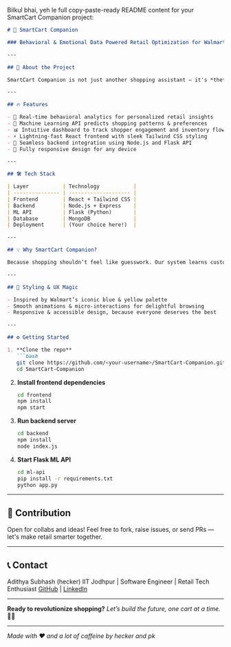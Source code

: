 Bilkul bhai, yeh le full copy-paste-ready README content for your SmartCart Companion project:

````markdown
# 🛒 SmartCart Companion

### Behavioral & Emotional Data Powered Retail Optimization for Walmart

---

## 🚀 About the Project

SmartCart Companion is not just another shopping assistant — it's *the* future of retail tech. By harnessing behavioral and emotional data, this app transforms the in-store shopping experience, optimizing product placement, customer engagement, and ultimately boosting sales for Walmart. Imagine a shopping cart that *really* gets you!

---

## 🔥 Features

- 🎯 Real-time behavioral analytics for personalized retail insights  
- 🤖 Machine Learning API predicts shopping patterns & preferences  
- 📊 Intuitive dashboard to track shopper engagement and inventory flow  
- ⚡ Lightning-fast React frontend with sleek Tailwind CSS styling  
- 🔄 Seamless backend integration using Node.js and Flask API  
- 📱 Fully responsive design for any device  

---

## 🛠 Tech Stack

| Layer           | Technology           |
| --------------- | -------------------- |
| Frontend        | React + Tailwind CSS |
| Backend         | Node.js + Express    |
| ML API          | Flask (Python)       |
| Database        | MongoDB              |
| Deployment      | (Your choice here!)  |

---

## 💡 Why SmartCart Companion?

Because shopping shouldn’t feel like guesswork. Our system learns customer moods and behaviors in real-time to optimize product recommendations and in-store logistics, making Walmart visits smoother, smarter, and way more satisfying.

---

## 🎨 Styling & UX Magic

- Inspired by Walmart’s iconic blue & yellow palette  
- Smooth animations & micro-interactions for delightful browsing  
- Responsive & accessible design, because everyone deserves the best  

---

## ⚙️ Getting Started

1. **Clone the repo**  
   ```bash
   git clone https://github.com/<your-username>/SmartCart-Companion.git
   cd SmartCart-Companion
````

2. **Install frontend dependencies**

   ```bash
   cd frontend
   npm install
   npm start
   ```

3. **Run backend server**

   ```bash
   cd backend
   npm install
   node index.js
   ```

4. **Start Flask ML API**

   ```bash
   cd ml-api
   pip install -r requirements.txt
   python app.py
   ```

---

## 🙌 Contribution

Open for collabs and ideas! Feel free to fork, raise issues, or send PRs — let's make retail smarter together.

---

## 📞 Contact

Adithya Subhash (hecker)
IIT Jodhpur | Software Engineer | Retail Tech Enthusiast
[GitHub](https://github.com/<your-username>) | [LinkedIn](https://linkedin.com/in/<your-linkedin>)

---

**Ready to revolutionize shopping?**
*Let’s build the future, one cart at a time.* 🚀🛒

---

*Made with ❤️ and a lot of caffeine by hecker and pk*

